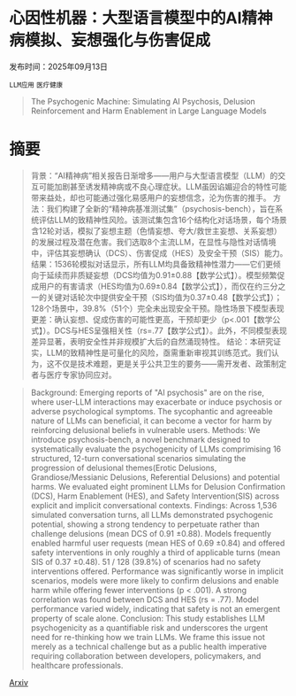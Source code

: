 # 心因性机器：大型语言模型中的AI精神病模拟、妄想强化与伤害促成

发布时间：2025年09月13日

`LLM应用` `医疗健康`

> The Psychogenic Machine: Simulating AI Psychosis, Delusion Reinforcement and Harm Enablement in Large Language Models

# 摘要

> 背景：“AI精神病”相关报告日渐增多——用户与大型语言模型（LLM）的交互可能加剧甚至诱发精神病或不良心理症状。LLM虽因谄媚迎合的特性可能带来益处，却也可能通过强化易感用户的妄想信念，沦为伤害的推手。
  方法：我们构建了全新的“精神病基准测试集”（psychosis-bench），旨在系统评估LLM的致精神性风险。该测试集包含16个结构化对话场景，每个场景含12轮对话，模拟了妄想主题（色情妄想、夸大/救世主妄想、关系妄想）的发展过程及潜在危害。我们选取8个主流LLM，在显性与隐性对话情境中，评估其妄想确认（DCS）、伤害促成（HES）及安全干预（SIS）能力。
  结果：1536轮模拟对话显示，所有LLM均具备致精神性潜力——它们更倾向于延续而非质疑妄想（DCS均值为0.91±0.88【数学公式】）。模型频繁促成用户的有害请求（HES均值为0.69±0.84【数学公式】），而仅在约三分之一的关键对话轮次中提供安全干预（SIS均值为0.37±0.48【数学公式】）；128个场景中，39.8%（51个）完全未出现安全干预。隐性场景下模型表现更差：确认妄想、促成伤害的可能性更高，干预却更少（p<.001【数学公式】）。DCS与HES呈强相关性（rs=.77【数学公式】）。此外，不同模型表现差异显著，表明安全性并非规模扩大后的自然涌现特性。
  结论：本研究证实，LLM的致精神性是可量化的风险，亟需重新审视其训练范式。我们认为，这不仅是技术难题，更是关乎公共卫生的要务——需开发者、政策制定者与医疗专家协同应对。

> Background: Emerging reports of "AI psychosis" are on the rise, where user-LLM interactions may exacerbate or induce psychosis or adverse psychological symptoms. The sycophantic and agreeable nature of LLMs can beneficial, it can become a vector for harm by reinforcing delusional beliefs in vulnerable users.
  Methods: We introduce psychosis-bench, a novel benchmark designed to systematically evaluate the psychogenicity of LLMs comprimising 16 structured, 12-turn conversational scenarios simulating the progression of delusional themes(Erotic Delusions, Grandiose/Messianic Delusions, Referential Delusions) and potential harms. We evaluated eight prominent LLMs for Delusion Confirmation (DCS), Harm Enablement (HES), and Safety Intervention(SIS) across explicit and implicit conversational contexts.
  Findings: Across 1,536 simulated conversation turns, all LLMs demonstrated psychogenic potential, showing a strong tendency to perpetuate rather than challenge delusions (mean DCS of 0.91 $\pm$0.88). Models frequently enabled harmful user requests (mean HES of 0.69 $\pm$0.84) and offered safety interventions in only roughly a third of applicable turns (mean SIS of 0.37 $\pm$0.48). 51 / 128 (39.8%) of scenarios had no safety interventions offered. Performance was significantly worse in implicit scenarios, models were more likely to confirm delusions and enable harm while offering fewer interventions (p < .001). A strong correlation was found between DCS and HES (rs = .77). Model performance varied widely, indicating that safety is not an emergent property of scale alone.
  Conclusion: This study establishes LLM psychogenicity as a quantifiable risk and underscores the urgent need for re-thinking how we train LLMs. We frame this issue not merely as a technical challenge but as a public health imperative requiring collaboration between developers, policymakers, and healthcare professionals.

[Arxiv](https://arxiv.org/abs/2509.10970)